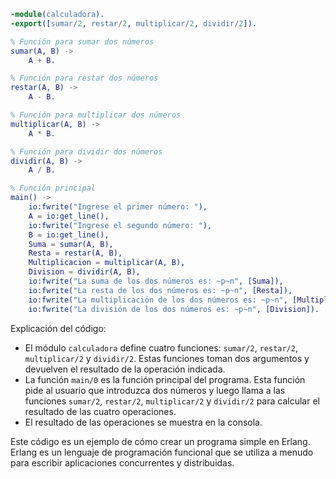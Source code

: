 ```erlang
-module(calculadora).
-export([sumar/2, restar/2, multiplicar/2, dividir/2]).

% Función para sumar dos números
sumar(A, B) ->
    A + B.

% Función para restar dos números
restar(A, B) ->
    A - B.

% Función para multiplicar dos números
multiplicar(A, B) ->
    A * B.

% Función para dividir dos números
dividir(A, B) ->
    A / B.

% Función principal
main() ->
    io:fwrite("Ingrese el primer número: "),
    A = io:get_line(),
    io:fwrite("Ingrese el segundo número: "),
    B = io:get_line(),
    Suma = sumar(A, B),
    Resta = restar(A, B),
    Multiplicacion = multiplicar(A, B),
    Division = dividir(A, B),
    io:fwrite("La suma de los dos números es: ~p~n", [Suma]),
    io:fwrite("La resta de los dos números es: ~p~n", [Resta]),
    io:fwrite("La multiplicación de los dos números es: ~p~n", [Multiplicacion]),
    io:fwrite("La división de los dos números es: ~p~n", [Division]).
```

Explicación del código:

* El módulo `calculadora` define cuatro funciones: `sumar/2`, `restar/2`, `multiplicar/2` y `dividir/2`. Estas funciones toman dos argumentos y devuelven el resultado de la operación indicada.
* La función `main/0` es la función principal del programa. Esta función pide al usuario que introduzca dos números y luego llama a las funciones `sumar/2`, `restar/2`, `multiplicar/2` y `dividir/2` para calcular el resultado de las cuatro operaciones.
* El resultado de las operaciones se muestra en la consola.

Este código es un ejemplo de cómo crear un programa simple en Erlang. Erlang es un lenguaje de programación funcional que se utiliza a menudo para escribir aplicaciones concurrentes y distribuidas.